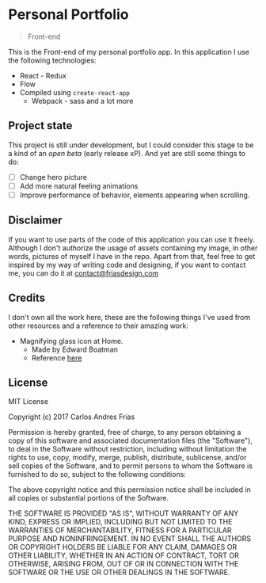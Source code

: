# Personal Portfolio
> Front-end

This is the Front-end of my personal portfolio app. In this application I use
the following technologies:

- React - Redux
- Flow
- Compiled using `create-react-app`
    - Webpack - sass and a lot more

## Project state

This project is still under development, but I could consider this stage to be
a kind of an *open beta* (early release xP). And yet are still some things to do:

- [ ] Change hero picture
- [ ] Add more natural feeling animations
- [ ] Improve performance of behavior, elements appearing when scrolling.

## Disclaimer

If you want to use parts of the code of this application you can use it freely.
Although I don't authorize the usage of assets containing my image, in other
words, pictures of myself I have in the repo. Apart from that, feel free to get
inspired by my way of writing code and designing, if you want to contact me, you
can do it at [contact@friasdesign.com](mailto:contact@friasdesign.com)

## Credits

I don't own all the work here, these are the following things I've used from
other resources and a reference to their amazing work:

- Magnifying glass icon at Home.
    - Made by Edward Boatman
    - Reference [here](https://thenounproject.com/term/magnifying-glass/95/)

## License

MIT License

Copyright (c) 2017 Carlos Andres Frias

Permission is hereby granted, free of charge, to any person obtaining a copy
of this software and associated documentation files (the "Software"), to deal
in the Software without restriction, including without limitation the rights
to use, copy, modify, merge, publish, distribute, sublicense, and/or sell
copies of the Software, and to permit persons to whom the Software is
furnished to do so, subject to the following conditions:

The above copyright notice and this permission notice shall be included in all
copies or substantial portions of the Software.

THE SOFTWARE IS PROVIDED "AS IS", WITHOUT WARRANTY OF ANY KIND, EXPRESS OR
IMPLIED, INCLUDING BUT NOT LIMITED TO THE WARRANTIES OF MERCHANTABILITY,
FITNESS FOR A PARTICULAR PURPOSE AND NONINFRINGEMENT. IN NO EVENT SHALL THE
AUTHORS OR COPYRIGHT HOLDERS BE LIABLE FOR ANY CLAIM, DAMAGES OR OTHER
LIABILITY, WHETHER IN AN ACTION OF CONTRACT, TORT OR OTHERWISE, ARISING FROM,
OUT OF OR IN CONNECTION WITH THE SOFTWARE OR THE USE OR OTHER DEALINGS IN THE
SOFTWARE.
